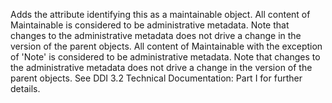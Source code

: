 Adds the attribute identifying this as a maintainable object. All content of Maintainable is considered to be administrative metadata. Note that changes to the administrative metadata does not drive a change in the version of the parent objects. All content of Maintainable with the exception of 'Note' is considered to be administrative metadata. Note that changes to the administrative metadata does not drive a change in the version of the parent objects. See DDI 3.2 Technical Documentation: Part I for further details.